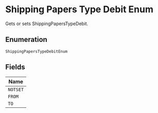 
# Shipping Papers Type Debit Enum

Gets or sets ShippingPapersTypeDebit.

## Enumeration

`ShippingPapersTypeDebitEnum`

## Fields

| Name |
|  --- |
| `NOTSET` |
| `FROM` |
| `TO` |

